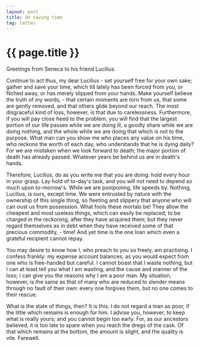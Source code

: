 ```yaml
---
layout: post
title: On saving time
tag: letter
---
```


{{ page.title }}
================

Greetings from Seneca to his friend Lucilius.

Continue to act thus, my dear Lucilius - set yourself free for your own sake; gather and save your time, which till lately has been forced from you, or filched away, or has merely slipped from your hands. Make yourself believe the truth of my words, - that certain moments are torn from us, that some are gently removed, and that others glide beyond our reach. The most disgraceful kind of loss, however, is that due to carelessness. Furthermore, if you will pay close heed to the problem, you will find that the largest portion of our life passes while we are doing ill, a goodly share while we are doing nothing, and the whole while we are doing that which is not to the purpose.  What man can you show me who places any value on his time, who reckons the worth of each day, who understands that he is dying daily? For we are mistaken when we look forward to death; the major portion of death has already passed. Whatever years be behind us are in death's hands.

Therefore, Lucilius, do as you write me that you are doing: hold every hour in your grasp. Lay hold of to-day's task, and you will not need to depend so much upon to-morrow's. While we are postponing, life speeds by. Nothing, Lucilius, is ours, except time. We were entrusted by nature with the ownership of this single thing, so fleeting and slippery that anyone who will can oust us from possession. What fools these mortals be! They allow the cheapest and most useless things, which can easily be replaced, to be charged in the reckoning, after they have acquired them; but they never regard themselves as in debt when they have received some of that precious commodity, - time! And yet time is the one loan which even a grateful recipient cannot repay.

You may desire to know how I, who preach to you so freely, am practising. I confess frankly: my expense account balances, as you would expect from one who is free-handed but careful. I cannot boast that I waste nothing, but I can at least tell you what I am wasting, and the cause and manner of the loss; I can give you the reasons why I am a poor man. My situation, however, is the same as that of many who are reduced to slender means through no fault of their own: every one forgives them, but no one comes to their rescue.

What is the state of things, then? It is this: I do not regard a man as poor, if the little which remains is enough for him. I advise you, however, to keep what is really yours; and you cannot begin too early. For, as our ancestors believed, it is too late to spare when you reach the dregs of the cask. Of that which remains at the bottom, the amount is slight, and the quality is vile. Farewell.



